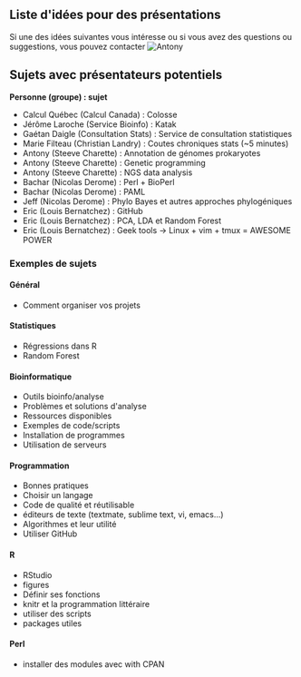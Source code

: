 ## Liste d'idées pour des présentations

Si une des idées suivantes vous intéresse ou si vous avez des questions ou
suggestions, vous pouvez contacter ![Antony](antony.vincent.1@ulaval.ca)

## Sujets avec présentateurs potentiels

**Personne (groupe) : sujet**
- Calcul Québec (Calcul Canada) : Colosse
- Jérôme Laroche (Service Bioinfo) : Katak
- Gaétan Daigle (Consultation Stats) : Service de consultation statistiques
- Marie Filteau (Christian Landry) : Coutes chroniques stats (~5 minutes)
- Antony (Steeve Charette) : Annotation de génomes prokaryotes
- Antony (Steeve Charette) : Genetic programming
- Antony (Steeve Charette) : NGS data analysis
- Bachar (Nicolas Derome) : Perl + BioPerl
- Bachar (Nicolas Derome) : PAML
- Jeff (Nicolas Derome) : Phylo Bayes et autres approches phylogéniques
- Eric (Louis Bernatchez) : GitHub
- Eric (Louis Bernatchez) : PCA, LDA et Random Forest
- Eric (Louis Bernatchez) : Geek tools -> Linux + vim + tmux = AWESOME POWER

### Exemples de sujets

#### Général
- Comment organiser vos projets

#### Statistiques
- Régressions dans R
- Random Forest

#### Bioinformatique
- Outils bioinfo/analyse
- Problèmes et solutions d'analyse
- Ressources disponibles
- Exemples de code/scripts
- Installation de programmes
- Utilisation de serveurs

#### Programmation
- Bonnes pratiques
- Choisir un langage
- Code de qualité et réutilisable
- éditeurs de texte (textmate, sublime text, vi, emacs...)
- Algorithmes et leur utilité
- Utiliser GitHub

#### R
- RStudio
- figures
- Définir ses fonctions
- knitr et la programmation littéraire
- utiliser des scripts
- packages utiles

#### Perl
- installer des modules avec with CPAN

